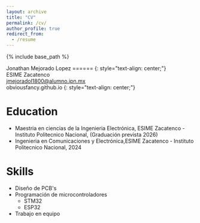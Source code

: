 ```yaml
---
layout: archive
title: "CV"
permalink: /cv/
author_profile: true
redirect_from:
  - /resume
---
```


{% include base_path %}

Jonathan Mejorado Lopez
======  {: style="text-align: center;"}   
ESIME Zacatenco  
jmejoradol1800@alumno.ipn.mx  
obviousfancy.github.io
{: style="text-align: center;"}

Education
======
* Maestria en ciencias de la Ingenieria Electrónica, ESIME Zacatenco - Instituto Politecnico Nacional, (Graduación prevista 2026)
* Ingenieria en Comunicaciones y Electrónica,ESIME Zacatenco - Instituto Politecnico Nacional, 2024

  
<!--
 Work experience
 ======
* Spring 2024: Academic Pages Collaborator
  * GitHub University
  * Duties includes: Updates and improvements to template
  * Supervisor: The Users

* Fall 2015: Research Assistant
  * GitHub University
  * Duties included: Merging pull requests
  * Supervisor: Professor Hub

* Summer 2015: Research Assistant
  * GitHub University
  * Duties included: Tagging issues
  * Supervisor: Professor Git
-->
  
Skills
======
* Diseño de PCB's
* Programación de microcontroladores
  * STM32
  * ESP32
* Trabajo en equipo

  
<!--
Publications
======
  <ul>{% for post in site.publications reversed %}
    {% include archive-single-cv.html %}
  {% endfor %}</ul>
  
Talks
======
  <ul>{% for post in site.talks reversed %}
    {% include archive-single-talk-cv.html  %}
  {% endfor %}</ul>
  
Teaching
======
  <ul>{% for post in site.teaching reversed %}
    {% include archive-single-cv.html %}
  {% endfor %}</ul>

Service and leadership
======
* Currently signed in to 43 different slack teams
-->
